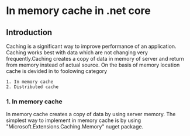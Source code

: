 # In memory cache in .net core

## Introduction
Caching is a significant way to improve performance of an application. Caching works best with data which are not changing very frequently.Caching creates a copy of data in memory of server and return from memory instead of actual source. On the basis of memory location cache is devided in to foolowing category 

	1. In memory cache
	2. Distributed cache

### 1. In memory cache
In memory cache creates a copy of data by using server memory. The simplest way to implement in memory cache is by using "Microsoft.Extensions.Caching.Memory" nuget package.  
